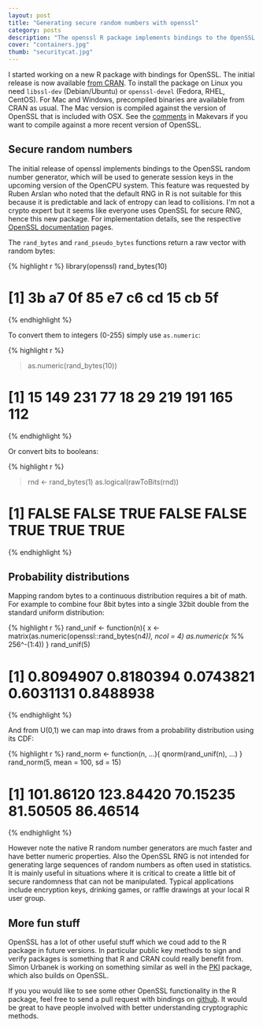 ```yaml
---
layout: post
title: "Generating secure random numbers with openssl"
category: posts
description: "The openssl R package implements bindings to the OpenSSL random number generator in order to generate crypto secure random bytes in R."
cover: "containers.jpg"
thumb: "securitycat.jpg"
---
```


I started working on a new R package with bindings for OpenSSL. The initial release is now available [from CRAN](http://cran.r-project.org/web/packages/openssl). To install the package on Linux you need `libssl-dev` (Debian/Ubuntu) or `openssl-devel` (Fedora, RHEL, CentOS). For Mac and Windows, precompiled binaries are available from CRAN as usual. The Mac version is compiled against the version of OpenSSL that is included with OSX. See the [comments](https://github.com/jeroenooms/openssl/blob/master/src/Makevars) in Makevars if you want to compile against a more recent version of OpenSSL.

## Secure random numbers

The initial release of openssl implements bindings to the OpenSSL random number generator, which will be used to generate session keys in the upcoming version of the OpenCPU system. This feature was requested by Ruben Arslan who noted that the default RNG in R is not suitable for this because it is predictable and lack of entropy can lead to collisions. I'm not a crypto expert but it seems like everyone uses OpenSSL for secure RNG, hence this new package. For implementation details, see the respective [OpenSSL documentation](https://www.openssl.org/docs/crypto/RAND_bytes.html) pages.

The `rand_bytes` and `rand_pseudo_bytes` functions return a raw vector with random bytes:

{% highlight r %}
library(openssl)
rand_bytes(10)
# [1] 3b a7 0f 85 e7 c6 cd 15 cb 5f
{% endhighlight %}

To convert them to integers (0-255) simply use `as.numeric`:

{% highlight r %}
> as.numeric(rand_bytes(10))
# [1]  15 149 231  77  18  29 219 191 165 112
{% endhighlight %}

Or convert bits to booleans:

{% highlight r %}
> rnd <- rand_bytes(1)
> as.logical(rawToBits(rnd))
# [1] FALSE FALSE  TRUE FALSE FALSE  TRUE  TRUE  TRUE
{% endhighlight %}

## Probability distributions

Mapping random bytes to a continuous distribution requires a bit of math. For example to combine four 8bit bytes into a single 32bit double from the standard uniform distribution:

{% highlight r %}
rand_unif <- function(n){
  x <- matrix(as.numeric(openssl::rand_bytes(n*4)), ncol = 4)
  as.numeric(x %*% 256^-(1:4))
}
rand_unif(5)
# [1] 0.8094907 0.8180394 0.0743821 0.6031131 0.8488938
{% endhighlight %}

And from U(0,1) we can map into draws from a probability distribution using its CDF:

{% highlight r %}
rand_norm <- function(n, ...){
  qnorm(rand_unif(n), ...)
}
rand_norm(5, mean = 100, sd = 15)
# [1] 101.86120 123.84420  70.15235  81.50505  86.46514
{% endhighlight %}

However note the native R random number generators are much faster and have better numeric properties. Also the OpenSSL RNG is not intended for generating large sequences of random numbers as often used in statistics. It is mainly useful in situations where it is critical to create a little bit of secure randomness that can not be manipulated. Typical applications include encryption keys, drinking games, or raffle drawings at your local R user group.

## More fun stuff

OpenSSL has a lot of other useful stuff which we coud add to the R package in future versions. In particular public key methods to sign and verify packages is something that R and CRAN could really benefit from. Simon Urbanek is working on something similar as well in the [PKI](https://github.com/s-u/PKI) package, which also builds on OpenSSL.

If you you would like to see some other OpenSSL functionality in the R package, feel free to send a pull request with bindings on [github](https://github.com/jeroenooms/openssl). It would be great to have people involved with better understanding cryptographic methods.
